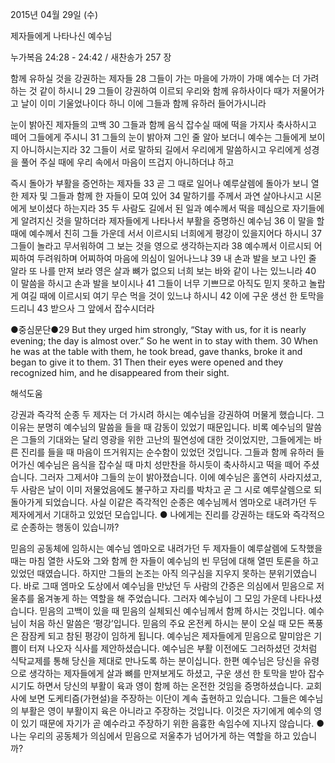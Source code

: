 2015년 04월 29일 (수)

제자들에게 나타나신 예수님



누가복음 24:28 - 24:42 / 새찬송가 257 장


함께 유하실 것을 강권하는 제자들
28 그들이 가는 마을에 가까이 가매 예수는 더 가려 하는 것 같이 하시니 29 그들이 강권하여 이르되 우리와 함께 유하사이다 때가 저물어가고 날이 이미 기울었나이다 하니 이에 그들과 함께 유하러 들어가시니라 

눈이 밝아진 제자들의 고백
30 그들과 함께 음식 잡수실 때에 떡을 가지사 축사하시고 떼어 그들에게 주시니 31 그들의 눈이 밝아져 그인 줄 알아 보더니 예수는 그들에게 보이지 아니하시는지라 32 그들이 서로 말하되 길에서 우리에게 말씀하시고 우리에게 성경을 풀어 주실 때에 우리 속에서 마음이 뜨겁지 아니하더냐 하고 

즉시 돌아가 부활을 증언하는 제자들
33 곧 그 때로 일어나 예루살렘에 돌아가 보니 열한 제자 및 그들과 함께 한 자들이 모여 있어 34 말하기를 주께서 과연 살아나시고 시몬에게 보이셨다 하는지라 35 두 사람도 길에서 된 일과 예수께서 떡을 떼심으로 자기들에게 알려지신 것을 말하더라 
제자들에게 나타나서 부활을 증명하신 예수님
36 이 말을 할 때에 예수께서 친히 그들 가운데 서서 이르시되 너희에게 평강이 있을지어다 하시니 37 그들이 놀라고 무서워하여 그 보는 것을 영으로 생각하는지라 38 예수께서 이르시되 어찌하여 두려워하며 어찌하여 마음에 의심이 일어나느냐 39 내 손과 발을 보고 나인 줄 알라 또 나를 만져 보라 영은 살과 뼈가 없으되 너희 보는 바와 같이 나는 있느니라 40 이 말씀을 하시고 손과 발을 보이시나 41 그들이 너무 기쁘므로 아직도 믿지 못하고 놀랍게 여길 때에 이르시되 여기 무슨 먹을 것이 있느냐 하시니 42 이에 구운 생선 한 토막을 드리니 43 받으사 그 앞에서 잡수시더라

●중심문단●29 But they urged him strongly, “Stay with us, for it is nearly evening; the day is almost over.” So he went in to stay with them. 30 When he was at the table with them, he took bread, gave thanks, broke it and began to give it to them. 31 Then their eyes were opened and they recognized him, and he disappeared from their sight.

해석도움





강권과 즉각적 순종
두 제자는 더 가시려 하시는 예수님을 강권하여 머물게 했습니다. 그 이유는 분명히 예수님의 말씀을 들을 때 감동이 있었기 때문입니다. 비록 예수님의 말씀은 그들의 기대와는 달리 영광을 위한 고난의 필연성에 대한 것이었지만, 그들에게는 바른 진리를 들을 때 마음이 뜨거워지는 순수함이 있었던 것입니다. 그들과 함께 유하러 들어가신 예수님은 음식을 잡수실 때 마치 성만찬을 하시듯이 축사하시고 떡을 떼어 주셨습니다. 그러자 그제서야 그들의 눈이 밝아졌습니다. 이에 예수님은 홀연히 사라지셨고, 두 사람은 날이 이미 저물었음에도 불구하고 자리를 박차고 곧 그 시로 예루살렘으로 되돌아가게 되었습니다. 사실 이같은 즉각적인 순종은 예수님께서 엠마오로 내려가던 두 제자에게서 기대하고 있었던 모습입니다. 
● 나에게는 진리를 강권하는 태도와 즉각적으로 순종하는 행동이 있습니까?

믿음의 공동체에 임하시는 예수님
엠마오로 내려가던 두 제자들이 예루살렘에 도착했을 때는 마침 열한 사도와 그와 함께 한 자들이 예수님의 빈 무덤에 대해 열띤 토론을 하고 있었던 때였습니다. 하지만 그들의 논조는 아직 의구심을 지우지 못하는 분위기였습니다. 바로 그때 엠마오 도상에서 예수님을 만났던 두 사람의 간증은 의심에서 믿음으로 저울추를 옮겨놓게 하는 역할을 해 주었습니다. 그러자 예수님이 그 모임 가운데 나타나셨습니다. 믿음의 고백이 있을 때 믿음의 실체되신 예수님께서 함께 하시는 것입니다. 예수님이 처음 하신 말씀은 ‘평강’입니다. 믿음의 주요 온전케 하시는 분이 오실 때 모든 폭풍은 잠잠케 되고 참된 평강이 임하게 됩니다. 예수님은 제자들에게 믿음으로 말미암은 기쁨이 터져 나오자 식사를 제안하셨습니다. 예수님은 부활 이전에도 그러하셨던 것처럼 식탁교제를 통해 당신을 제대로 만나도록 하는 분이십니다. 한편 예수님은 당신을 유령으로 생각하는 제자들에게 살과 뼈를 만져보게도 하셨고, 구운 생선 한 토막을 받아 잡수시기도 하면서 당신의 부활이 육과 영이 함께 하는 온전한 것임을 증명하셨습니다. 교회사에 보면 도케티즘(가현설)을 주장하는 이단이 계속 출현하고 있습니다. 그들은 예수님의 부활은 영이 부활이지 육은 아니라고 주장하는 것입니다. 이것은 자기에게 예수의 영이 있기 때문에 자기가 곧 예수라고 주장하기 위한 음흉한 속임수에 지나지 않습니다. 
● 나는 우리의 공동체가 의심에서 믿음으로 저울추가 넘어가게 하는 역할을 하고 있습니까?